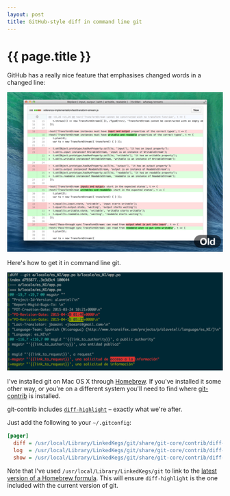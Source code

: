 ```yaml
---
layout: post
title: GitHub-style diff in command line git
---
```


# {{ page.title }}

GitHub has a really nice feature that emphasises changed words in a changed line:

![Old vs New Diff word highlighting](/images/posts/github-better-word-highlighting.gif)

Here's how to get it in command line git.

![Word diff in command line git](/images/posts/github-style-word-highlight-diff-comamnd-line.png)

I've installed git on Mac OS X through [Homebrew](http://brew.sh/). If you've installed it some other way, or you're on a different system you'll need to find where [git-contrib](https://github.com/git/git/tree/master/contrib) is installed.

git-contrib includes [`diff-highlight`](https://github.com/git/git/tree/master/contrib/diff-highlight) – exactly what we're after.

Just add the following to your `~/.gitconfig`:


```ini
[pager]
  diff = /usr/local/Library/LinkedKegs/git/share/git-core/contrib/diff-highlight/diff-highlight | less
  log  = /usr/local/Library/LinkedKegs/git/share/git-core/contrib/diff-highlight/diff-highlight | less
  show = /usr/local/Library/LinkedKegs/git/share/git-core/contrib/diff-highlight/diff-highlight | less
```

Note that I've used `/usr/local/Library/LinkedKegs/git` to link to the [latest version of a Homebrew formula](http://superuser.com/a/593931/123928). This will ensure `diff-highlight` is the one included with the current version of git.
